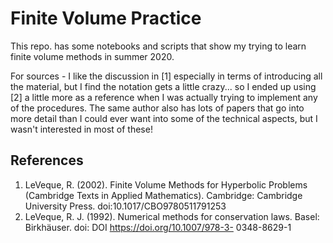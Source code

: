 # Finite Volume Practice
This repo. has some notebooks and scripts that show my trying to learn finite volume methods in summer 2020.  

For sources - I like the discussion in [1] especially in terms of introducing all the material, but I find the notation gets a little crazy... so I ended up using [2] a little more as a reference when I was actually trying to implement any of the procedures.  The same author also has lots of papers that go into more detail than I could ever want into some of the technical aspects, but I wasn't interested in most of these!

## References
1. LeVeque, R. (2002). Finite Volume Methods for Hyperbolic Problems (Cambridge Texts in Applied Mathematics). Cambridge: Cambridge University Press. doi:10.1017/CBO9780511791253
2. LeVeque, R. J. (1992). Numerical methods for conservation laws. Basel: Birkhäuser. doi: DOI https://doi.org/10.1007/978-3- 0348-8629-1
